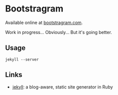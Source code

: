 Bootstragram
============


Available online at [bootstragram.com][bootstragram].

Work in progress... Obviously... But it's going better.

## Usage

    jekyll --server
    
## Links

* [jekyll][jekyll]: a blog-aware, static site generator in Ruby


[jekyll]: http://jekyllrb.com/ "Transform your text into a monster"
[bootstragram]: http://bootstragram.com "Bootstragram"